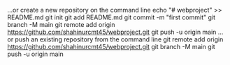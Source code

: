 …or create a new repository on the command line
echo "# webproject" >> README.md
git init
git add README.md
git commit -m "first commit"
git branch -M main
git remote add origin https://github.com/shahinurcmt45/webproject.git
git push -u origin main
…or push an existing repository from the command line
git remote add origin https://github.com/shahinurcmt45/webproject.git
git branch -M main
git push -u origin main
